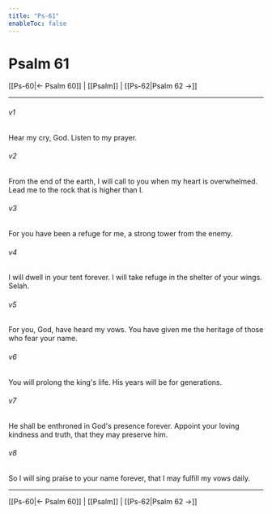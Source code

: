 ```yaml
---
title: "Ps-61"
enableToc: false
---
```

# Psalm 61

[[Ps-60|← Psalm 60]] | [[Psalm]] | [[Ps-62|Psalm 62 →]]
***



###### v1 
Hear my cry, God. Listen to my prayer. 

###### v2 
From the end of the earth, I will call to you when my heart is overwhelmed. Lead me to the rock that is higher than I. 

###### v3 
For you have been a refuge for me, a strong tower from the enemy. 

###### v4 
I will dwell in your tent forever. I will take refuge in the shelter of your wings. Selah. 

###### v5 
For you, God, have heard my vows. You have given me the heritage of those who fear your name. 

###### v6 
You will prolong the king's life. His years will be for generations. 

###### v7 
He shall be enthroned in God's presence forever. Appoint your loving kindness and truth, that they may preserve him. 

###### v8 
So I will sing praise to your name forever, that I may fulfill my vows daily.

***
[[Ps-60|← Psalm 60]] | [[Psalm]] | [[Ps-62|Psalm 62 →]]
